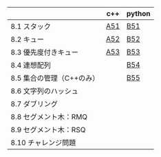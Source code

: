 |  | c++ | python |
| ---- | ---- | ---- |
| 8.1 スタック | [A51](A51_Stack.cpp) | [B51](B51_Bracket.py) |
| 8.2 キュー | [A52](A52_Queue.cpp) | [B52](B52_BallSimulation.py) |
| 8.3 優先度付きキュー | [A53](A53_PriorityQueue.cpp) | [B53](B53_Taro'sJob.py) |
| 8.4 連想配列 |  | [B54](B54_CountingSameValues.py) |
| 8.5 集合の管理（C++のみ） |  | [B55](B55_Difference.py) |
| 8.6 文字列のハッシュ |  |  |
| 8.7 ダブリング |  |  |
| 8.8 セグメント木：RMQ |  |  |
| 8.9 セグメント木：RSQ |  |  |
| 8.10 チャレンジ問題 |  |  |